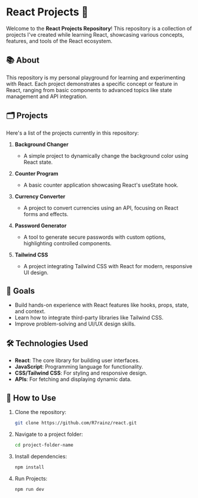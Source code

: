 # React Projects 🚀

Welcome to the **React Projects Repository**! This repository is a collection of projects I've created while learning React, showcasing various concepts, features, and tools of the React ecosystem.

## 📚 About

This repository is my personal playground for learning and experimenting with React. Each project demonstrates a specific concept or feature in React, ranging from basic components to advanced topics like state management and API integration.

## 🗂️ Projects

Here's a list of the projects currently in this repository:

1. **Background Changer**
   - A simple project to dynamically change the background color using React state.

2. **Counter Program**
   - A basic counter application showcasing React's useState hook.

3. **Currency Converter**
   - A project to convert currencies using an API, focusing on React forms and effects.

4. **Password Generator**
   - A tool to generate secure passwords with custom options, highlighting controlled components.

5. **Tailwind CSS**
   - A project integrating Tailwind CSS with React for modern, responsive UI design.

## 🎯 Goals

- Build hands-on experience with React features like hooks, props, state, and context.
- Learn how to integrate third-party libraries like Tailwind CSS.
- Improve problem-solving and UI/UX design skills.

## 🛠️ Technologies Used

- **React**: The core library for building user interfaces.
- **JavaScript**: Programming language for functionality.
- **CSS/Tailwind CSS**: For styling and responsive design.
- **APIs**: For fetching and displaying dynamic data.

## 📖 How to Use

1. Clone the repository:
   ```bash
   git clone https://github.com/R7rainz/react.git

2. Navigate to a project folder:
   ```zsh
   cd project-folder-name
   
3. Install dependencies:
   ```bash
   npm install

4. Run Projects:
   ```bash
   npm run dev
